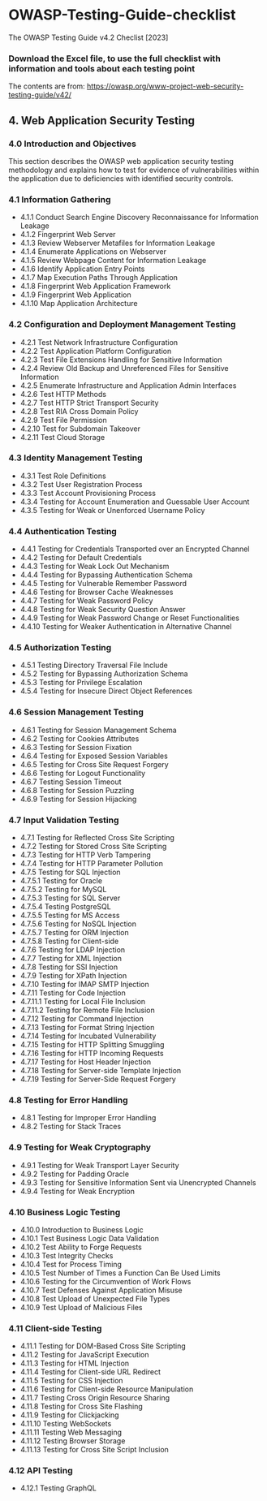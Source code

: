 # OWASP-Testing-Guide-checklist
The OWASP Testing Guide v4.2 Checlist [2023]

### Download the Excel file, to use the full checklist with information and tools about each testing point

The contents are from: https://owasp.org/www-project-web-security-testing-guide/v42/

## 4. Web Application Security Testing

### 4.0 Introduction and Objectives
This section describes the OWASP web application security testing methodology and explains how to test for evidence of vulnerabilities within the application due to deficiencies with identified security controls.

### 4.1 Information Gathering
- 4.1.1 Conduct Search Engine Discovery Reconnaissance for Information Leakage
- 4.1.2 Fingerprint Web Server
- 4.1.3 Review Webserver Metafiles for Information Leakage
- 4.1.4 Enumerate Applications on Webserver
- 4.1.5 Review Webpage Content for Information Leakage
- 4.1.6 Identify Application Entry Points
- 4.1.7 Map Execution Paths Through Application
- 4.1.8 Fingerprint Web Application Framework
- 4.1.9 Fingerprint Web Application
- 4.1.10 Map Application Architecture

### 4.2 Configuration and Deployment Management Testing
- 4.2.1 Test Network Infrastructure Configuration
- 4.2.2 Test Application Platform Configuration
- 4.2.3 Test File Extensions Handling for Sensitive Information
- 4.2.4 Review Old Backup and Unreferenced Files for Sensitive Information
- 4.2.5 Enumerate Infrastructure and Application Admin Interfaces
- 4.2.6 Test HTTP Methods
- 4.2.7 Test HTTP Strict Transport Security
- 4.2.8 Test RIA Cross Domain Policy
- 4.2.9 Test File Permission
- 4.2.10 Test for Subdomain Takeover
- 4.2.11 Test Cloud Storage

### 4.3 Identity Management Testing
- 4.3.1 Test Role Definitions
- 4.3.2 Test User Registration Process
- 4.3.3 Test Account Provisioning Process
- 4.3.4 Testing for Account Enumeration and Guessable User Account
- 4.3.5 Testing for Weak or Unenforced Username Policy

### 4.4 Authentication Testing
- 4.4.1 Testing for Credentials Transported over an Encrypted Channel
- 4.4.2 Testing for Default Credentials
- 4.4.3 Testing for Weak Lock Out Mechanism
- 4.4.4 Testing for Bypassing Authentication Schema
- 4.4.5 Testing for Vulnerable Remember Password
- 4.4.6 Testing for Browser Cache Weaknesses
- 4.4.7 Testing for Weak Password Policy
- 4.4.8 Testing for Weak Security Question Answer
- 4.4.9 Testing for Weak Password Change or Reset Functionalities
- 4.4.10 Testing for Weaker Authentication in Alternative Channel

### 4.5 Authorization Testing
- 4.5.1 Testing Directory Traversal File Include
- 4.5.2 Testing for Bypassing Authorization Schema
- 4.5.3 Testing for Privilege Escalation
- 4.5.4 Testing for Insecure Direct Object References

### 4.6 Session Management Testing
- 4.6.1 Testing for Session Management Schema
- 4.6.2 Testing for Cookies Attributes
- 4.6.3 Testing for Session Fixation
- 4.6.4 Testing for Exposed Session Variables
- 4.6.5 Testing for Cross Site Request Forgery
- 4.6.6 Testing for Logout Functionality
- 4.6.7 Testing Session Timeout
- 4.6.8 Testing for Session Puzzling
- 4.6.9 Testing for Session Hijacking

### 4.7 Input Validation Testing
- 4.7.1 Testing for Reflected Cross Site Scripting
- 4.7.2 Testing for Stored Cross Site Scripting
- 4.7.3 Testing for HTTP Verb Tampering
- 4.7.4 Testing for HTTP Parameter Pollution
- 4.7.5 Testing for SQL Injection
- 4.7.5.1 Testing for Oracle
- 4.7.5.2 Testing for MySQL
- 4.7.5.3 Testing for SQL Server
- 4.7.5.4 Testing PostgreSQL
- 4.7.5.5 Testing for MS Access
- 4.7.5.6 Testing for NoSQL Injection
- 4.7.5.7 Testing for ORM Injection
- 4.7.5.8 Testing for Client-side
- 4.7.6 Testing for LDAP Injection
- 4.7.7 Testing for XML Injection
- 4.7.8 Testing for SSI Injection
- 4.7.9 Testing for XPath Injection
- 4.7.10 Testing for IMAP SMTP Injection
- 4.7.11 Testing for Code Injection
- 4.7.11.1 Testing for Local File Inclusion
- 4.7.11.2 Testing for Remote File Inclusion
- 4.7.12 Testing for Command Injection
- 4.7.13 Testing for Format String Injection
- 4.7.14 Testing for Incubated Vulnerability
- 4.7.15 Testing for HTTP Splitting Smuggling
- 4.7.16 Testing for HTTP Incoming Requests
- 4.7.17 Testing for Host Header Injection
- 4.7.18 Testing for Server-side Template Injection
- 4.7.19 Testing for Server-Side Request Forgery

### 4.8 Testing for Error Handling
- 4.8.1 Testing for Improper Error Handling
- 4.8.2 Testing for Stack Traces

### 4.9 Testing for Weak Cryptography
- 4.9.1 Testing for Weak Transport Layer Security
- 4.9.2 Testing for Padding Oracle
- 4.9.3 Testing for Sensitive Information Sent via Unencrypted Channels
- 4.9.4 Testing for Weak Encryption

### 4.10 Business Logic Testing
- 4.10.0 Introduction to Business Logic
- 4.10.1 Test Business Logic Data Validation
- 4.10.2 Test Ability to Forge Requests
- 4.10.3 Test Integrity Checks
- 4.10.4 Test for Process Timing
- 4.10.5 Test Number of Times a Function Can Be Used Limits
- 4.10.6 Testing for the Circumvention of Work Flows
- 4.10.7 Test Defenses Against Application Misuse
- 4.10.8 Test Upload of Unexpected File Types
- 4.10.9 Test Upload of Malicious Files

### 4.11 Client-side Testing
- 4.11.1 Testing for DOM-Based Cross Site Scripting
- 4.11.2 Testing for JavaScript Execution
- 4.11.3 Testing for HTML Injection
- 4.11.4 Testing for Client-side URL Redirect
- 4.11.5 Testing for CSS Injection
- 4.11.6 Testing for Client-side Resource Manipulation
- 4.11.7 Testing Cross Origin Resource Sharing
- 4.11.8 Testing for Cross Site Flashing
- 4.11.9 Testing for Clickjacking
- 4.11.10 Testing WebSockets
- 4.11.11 Testing Web Messaging
- 4.11.12 Testing Browser Storage
- 4.11.13 Testing for Cross Site Script Inclusion

### 4.12 API Testing
- 4.12.1 Testing GraphQL
